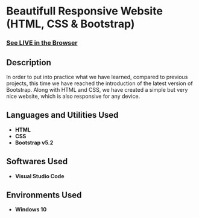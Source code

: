 <h1>Beautifull Responsive Website (HTML, CSS & Bootstrap)</h1>

 ### [See LIVE in the Browser](https://triffalin.github.io/tindong/)

<h2>Description</h2>
In order to put into practice what we have learned, compared to previous projects, this time we have reached the introduction of the latest version of Bootstrap. Along with HTML and CSS, we have created a simple but very nice website, which is also responsive for any device.
<br />


<h2>Languages and Utilities Used</h2>

- <b>HTML</b>
- <b>CSS</b>
- <b>Bootstrap v5.2</b>

<h2>Softwares Used </h2>

- <b>Visual Studio Code</b>

<h2>Environments Used </h2>

- <b>Windows 10</b>

<!--
 ```diff
- text in red
+ text in green
! text in orange
# text in gray
@@ text in purple (and bold)@@
```
--!>
